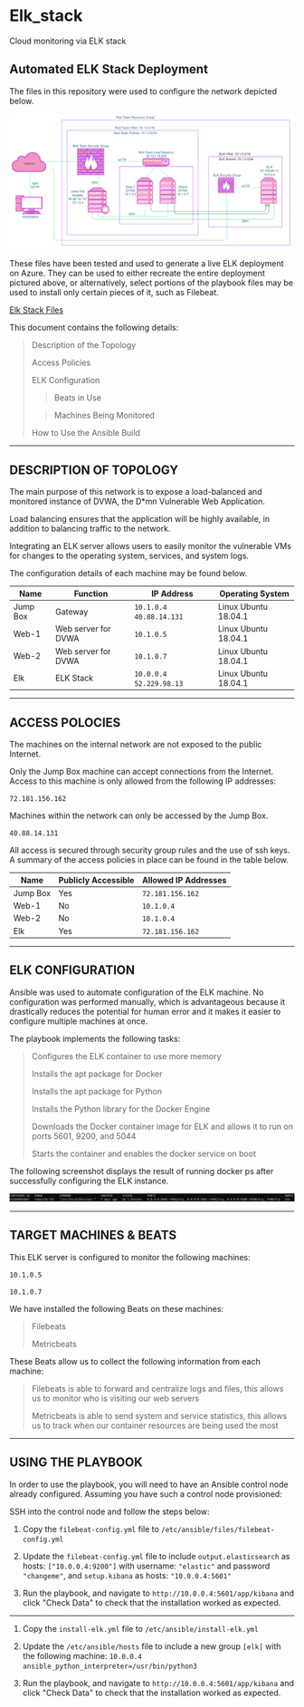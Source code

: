 # Elk_stack
Cloud monitoring via ELK stack

## Automated ELK Stack Deployment

The files in this repository were used to configure the network depicted below.

![alt text](https://github.com/arochelle12/Elk_stack/blob/main/Images/Elk-Stack-Diagram.png "Elk Diagram")

These files have been tested and used to generate a live ELK deployment on Azure. They can be used to either recreate the entire deployment pictured above, or alternatively, select portions of the playbook files may be used to install only certain pieces of it, such as Filebeat.

[Elk Stack Files](https://github.com/arochelle12/Elk_stack/tree/main/Ansible)


This document contains the following details:

> Description of the Topology
>   
> Access Policies
> 
> ELK Configuration 
> 
>> Beats in Use
>
>> Machines Being Monitored
>
> How to Use the Ansible Build


***
## DESCRIPTION OF TOPOLOGY
The main purpose of this network is to expose a load-balanced and monitored instance of DVWA, the D*mn Vulnerable Web Application.

Load balancing ensures that the application will be highly available, in addition to balancing traffic to the network.

Integrating an ELK server allows users to easily monitor the vulnerable VMs for changes to the operating system, services, and system logs.

The configuration details of each machine may be found below. 

| Name     | Function            | IP Address              | Operating System     |
|----------|---------------------|-------------------------|----------------------|
| Jump Box | Gateway             | ```10.1.0.4``` ```40.88.14.131```   | Linux Ubuntu 18.04.1 |
| Web-1    | Web server for DVWA | ```10.1.0.5```                | Linux Ubuntu 18.04.1 |
| Web-2    | Web server for DVWA | ```10.1.0.7```                | Linux Ubuntu 18.04.1 |
| Elk      | ELK Stack           | ```10.0.0.4``` ```52.229.98.13```   | Linux Ubuntu 18.04.1 |


***
## ACCESS POLOCIES
The machines on the internal network are not exposed to the public Internet.

Only the Jump Box machine can accept connections from the Internet. Access to this machine is only allowed from the following IP addresses:
```
72.181.156.162
```

Machines within the network can only be accessed by the Jump Box.
```
40.88.14.131
```

All access is secured through security group rules and the use of ssh keys. A summary of the access policies in place can be found in the table below.

| Name     | Publicly Accessible | Allowed IP Addresses |
|----------|---------------------|----------------------|
| Jump Box | Yes                 | ```72.181.156.162```       |
| Web-1    | No                  | ```10.1.0.4```             |
| Web-2    | No                  | ```10.1.0.4```             |
| Elk      | Yes                 | ```72.181.156.162```       |
		
		
***		
## ELK CONFIGURATION
Ansible was used to automate configuration of the ELK machine. No configuration was performed manually, which is advantageous because it drastically reduces the potential for human error and it makes it easier to configure multiple machines at once.

The playbook implements the following tasks:

>	Configures the ELK container to use more memory
 >
 >	Installs the apt package for Docker
>
 >	Installs the apt package for Python
 >
 >	Installs the Python library for the Docker Engine 
 >
 >	Downloads the Docker container image for ELK and allows it to run on ports 5601, 9200, and 5044
 >
 >	Starts the container and enables the docker service on boot

The following screenshot displays the result of running docker ps after successfully configuring the ELK instance.

![alt text](https://github.com/arochelle12/Elk_stack/blob/main/Images/docker_ps_elk.png "docker ps")
 

***
## TARGET MACHINES & BEATS
This ELK server is configured to monitor the following machines:
```
10.1.0.5
```
```
10.1.0.7
```

We have installed the following Beats on these machines:

>	Filebeats
>
>	Metricbeats

These Beats allow us to collect the following information from each machine:

>	Filebeats is able to forward and centralize logs and files, this allows us to monitor who is visiting our web servers
>
>	Metricbeats is able to send system and service statistics, this allows us to track when our container resources are being used the most


***
## USING THE PLAYBOOK
In order to use the playbook, you will need to have an Ansible control node already configured. Assuming you have such a control node provisioned:

SSH into the control node and follow the steps below:

1. Copy the ```filebeat-config.yml``` file to ```/etc/ansible/files/filebeat-config.yml```

2. Update the ```filebeat-config.yml``` file to include ```output.elasticsearch``` as hosts: ```["10.0.0.4:9200"]``` with username: ```"elastic"``` and password ```"changeme"```, and ```setup.kibana``` as hosts: ```"10.0.0.4:5601"```

3. Run the playbook, and navigate to ```http://10.0.0.4:5601/app/kibana``` and click "Check Data" to check that the installation worked as expected.
---
1. Copy the ```install-elk.yml``` file to ```/etc/ansible/install-elk.yml```

2. Update the ```/etc/ansible/hosts``` file to include a new group ```[elk]``` with the following machine: ```10.0.0.4 ansible_python_interpreter=/usr/bin/python3```

3. Run the playbook, and navigate to ```http://10.0.0.4:5601/app/kibana``` and click "Check Data" to check that the installation worked as expected.
